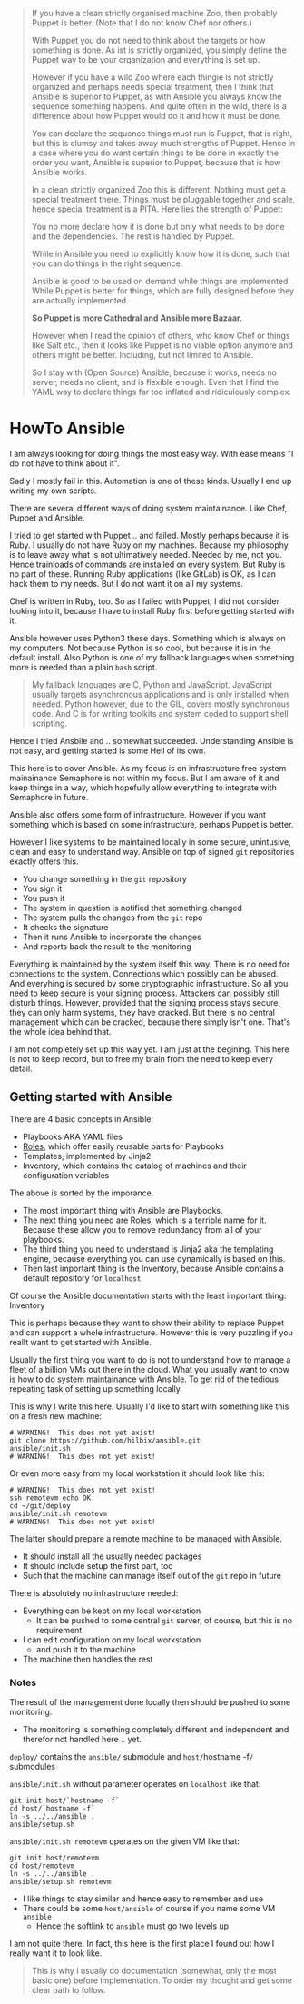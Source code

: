 > If you have a clean strictly organised machine Zoo, then probably Puppet is better.  (Note that I do not know Chef nor others.)
>
> With Puppet you do not need to think about the targets or how something is done.  As ist is strictly organized,
> you simply define the Puppet way to be your organization and everything is set up.
>
> However if you have a wild Zoo where each thingie is not strictly organized and perhaps needs special treatment,
> then I think that Ansible is superior to Puppet, as with Ansible you always know the sequence something happens.
> And quite often in the wild, there is a difference about how Puppet would do it and how it must be done.
>
> You can declare the sequence things must run is Puppet, that is right, but this is clumsy and takes away much strengths
> of Puppet.  Hence in a case where you do want certain things to be done in exactly the order you want,
> Ansible is superior to Puppet, because that is how Ansible works.
>
> In a clean strictly organized Zoo this is different.  Nothing must get a special treatment there.  Things must
> be pluggable together and scale, hence special treatment is a PITA.  Here lies the strength of Puppet:
>
> You no more declare how it is done but only what needs to be done and the dependencies.  The rest is handled by Puppet.
>
> While in Ansible you need to explicitly know how it is done, such that you can do things in the right sequence.
>
> Ansible is good to be used on demand while things are implemented.  While Puppet is better for things,
> which are fully designed before they are actually implemented.
>
> **So Puppet is more Cathedral and Ansible more Bazaar.**
>
> However when I read the opinion of others, who know Chef or things like Salt etc., then it looks like Puppet is no
> viable option anymore and others might be better.  Including, but not limited to Ansible.
>
> So I stay with (Open Source) Ansible, because it works, needs no server, needs no client, and is flexible enough.
> Even that I find the YAML way to declare things far too inflated and ridiculously complex.


# HowTo Ansible

I am always looking for doing things the most easy way.  With ease means "I do not have to think about it".

Sadly I mostly fail in this.  Automation is one of these kinds.  Usually I end up writing my own scripts.

There are several different ways of doing system maintainance.  Like Chef, Puppet and Ansible.

I tried to get started with Puppet .. and failed.  Mostly perhaps because it is Ruby.  I usually do not have Ruby on my machines.
Because my philosophy is to leave away what is not ultimatively needed.  Needed by me, not you.  Hence trainloads of commands are installed on every system.
But Ruby is no part of these.  Running Ruby applications (like GitLab) is OK, as I can hack them to my needs.  But I do not want it on all my systems.

Chef is written in Ruby, too.  So as I failed with Puppet, I did not consider looking into it, because I have to install Ruby first before getting started with it.

Ansible however uses Python3 these days.  Something which is always on my computers.  Not because Python is so cool, but because it is in the default install.
Also Python is one of my fallback languages when something more is needed than a plain `bash` script.

> My fallback languages are C, Python and JavaScript.  JavaScript usually targets asynchronous applications and is only installed when needed.
> Python however, due to the GIL, covers mostly synchronous code.  And C is for writing toolkits and system coded to support shell scripting.

Hence I tried Ansbile and .. somewhat succeeded.  Understanding Ansible is not easy, and getting started is some Hell of its own.

This here is to cover Ansible.  As my focus is on infrastructure free system mainainance Semaphore is not within my focus.
But I am aware of it and keep things in a way, which hopefully allow everything to integrate with Semaphore in future.

Ansible also offers some form of infrastructure.  However if you want something which is based on some infrastructure, perhaps Puppet is better.

However I like systems to be maintained locally in some secure, unintusive, clean and easy to understand way.
Ansible on top of signed `git` repositories exactly offers this.

- You change something in the `git` repository
- You sign it
- You push it
- The system in question is notified that something changed
- The system pulls the changes from the `git` repo
- It checks the signature
- Then it runs Ansible to incorporate the changes
- And reports back the result to the monitoring

Everything is maintained by the system itself this way.  There is no need for connections to the system.  Connections which possibly can be abused.
And everyhing is secured by some cryptographic infrastructure.  So all you need to keep secure is your signing process.
Attackers can possibly still disturb things.  However, provided that the signing process stays secure, they can only harm systems, they have cracked.
But there is no central management which can be cracked, because there simply isn't one.  That's the whole idea behind that.

I am not completely set up this way yet.  I am just at the begining.  This here is not to keep record, but to free my brain from the need to keep every detail.


## Getting started with Ansible

There are 4 basic concepts in Ansible:

- Playbooks AKA YAML files
- [Roles](roles.md), which offer easily reusable parts for Playbooks
- Templates, implemented by Jinja2
- Inventory, which contains the catalog of machines and their configuration variables

The above is sorted by the imporance.

- The most important thing with Ansible are Playbooks.
- The next thing you need are Roles, which is a terrible name for it.  Because these allow you to remove redundancy from all of your playbooks.
- The third thing you need to understand is Jinja2 aka the templating engine, because everything you can use dynamically is based on this.
- Then last important thing is the Inventory, because Ansible contains a default repository for `localhost`

Of course the Ansible documentation starts with the least important thing:  Inventory

This is perhaps because they want to show their ability to replace Puppet and can support a whole infrastructure.
However this is very puzzling if you reallt want to get started with Ansible.

Usually the first thing you want to do is not to understand how to manage a fleet of a billion VMs out there in the cloud.
What you usually want to know is how to do system maintainance with Ansible.  To get rid of the tedious repeating task of setting up something locally.

This is why I write this here.  Usually I'd like to start with something like this on a fresh new machine:

```
# WARNING!  This does not yet exist!
git clone https://github.com/hilbix/ansible.git
ansible/init.sh
# WARNING!  This does not yet exist!
```

Or even more easy from my local workstation it should look like this:

```
# WARNING!  This does not yet exist!
ssh remotevm echo OK
cd ~/git/deploy
ansible/init.sh remotevm
# WARNING!  This does not yet exist!
```

The latter should prepare a remote machine to be managed with Ansible.

- It should install all the usually needed packages
- It should include setup the first part, too
- Such that the machine can manage itself out of the `git` repo in future

There is absolutely no infrastructure needed:

- Everything can be kept on my local workstation
  - It can be pushed to some central `git` server, of course, but this is no requirement
- I can edit configuration on my local workstation
  - and push it to the machine
- The machine then handles the rest


### Notes

The result of the management done locally then should be pushed to some monitoring.

- The monitoring is something completely different and independent and therefor not handled here .. yet.

`deploy/` contains the `ansible/` submodule and `host/`hostname -f`/` submodules

`ansible/init.sh` without parameter operates on `localhost` like that:

```
git init host/`hostname -f`
cd host/`hostname -f`
ln -s ../../ansible .
ansible/setup.sh
```

`ansible/init.sh remotevm` operates on the given VM like that:

```
git init host/remotevm
cd host/remotevm
ln -s ../../ansible .
ansible/setup.sh remotevm
```

- I like things to stay similar and hence easy to remember and use
- There could be some `host/ansible` of course if you name some VM `ansible`
  - Hence the softlink to `ansible` must go two levels up

I am not quite there.  In fact, this here is the first place I found out how I really want it to look like.

> This is why I usually do documentation (somewhat, only the most basic one) before implementation.  To order my thought and get some clear path to follow.
